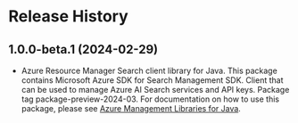 # Release History

## 1.0.0-beta.1 (2024-02-29)

- Azure Resource Manager Search client library for Java. This package contains Microsoft Azure SDK for Search Management SDK. Client that can be used to manage Azure AI Search services and API keys. Package tag package-preview-2024-03. For documentation on how to use this package, please see [Azure Management Libraries for Java](https://aka.ms/azsdk/java/mgmt).
